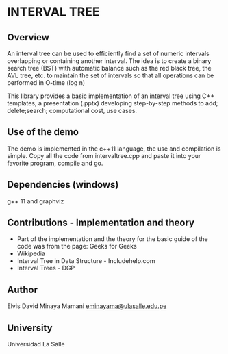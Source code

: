 # INTERVAL TREE

## Overview
An interval tree can be used to efficiently find a set of numeric intervals overlapping or containing another interval.
The idea is to create a binary search tree (BST) with automatic balance such as the red black tree, the AVL tree, etc. to maintain the set of intervals so that all operations can be performed in O-time (log n)

This library provides a basic implementation of an interval tree using C++ templates, a presentation (.pptx) developing step-by-step methods to add; delete;search; computational cost, use cases.

## Use of the demo
The demo is implemented in the c++11 language, the use and compilation is simple.
Copy all the code from intervaltree.cpp and paste it into your favorite program, compile and go.

## Dependencies (windows)
g++ 11 and graphviz

## Contributions - Implementation and theory
* Part of the implementation and the theory for the basic guide of the code was from the page: Geeks for Geeks
* Wikipedia
* Interval Tree in Data Structure - Includehelp.com
* Interval Trees - DGP

## Author
Elvis David Minaya Mamani
eminayama@ulasalle.edu.pe

## University
Universidad La Salle


